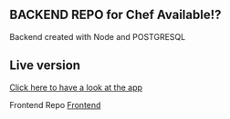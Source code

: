 ## BACKEND REPO for Chef Available!?

Backend created with Node and POSTGRESQL
<br/>

## Live version

[Click here to have a look at the app](https://zen-hamilton-949754.netlify.app/)
<br/>

Frontend Repo
[Frontend](https://github.com/RDOToole89/chef-available-client)
